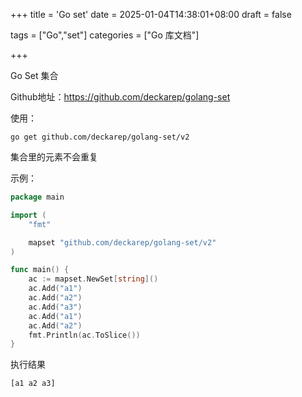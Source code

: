 +++
title = 'Go set'
date = 2025-01-04T14:38:01+08:00
draft = false

tags = ["Go","set"]
categories = ["Go 库文档"]

+++

Go Set 集合

Github地址：https://github.com/deckarep/golang-set

使用：

```shell
go get github.com/deckarep/golang-set/v2
```

集合里的元素不会重复

示例：

```go
package main

import (
	"fmt"

	mapset "github.com/deckarep/golang-set/v2"
)

func main() {
	ac := mapset.NewSet[string]()
	ac.Add("a1")
	ac.Add("a2")
	ac.Add("a3")
	ac.Add("a1")
	ac.Add("a2")
	fmt.Println(ac.ToSlice())
}

```

执行结果

```shell
[a1 a2 a3]
```





